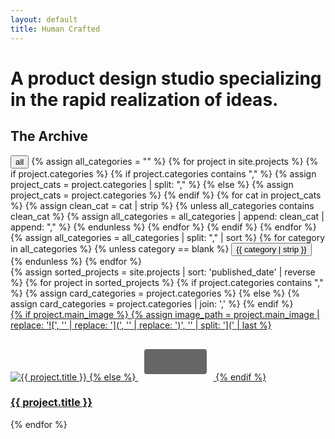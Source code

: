 ```yaml
---
layout: default
title: Human Crafted
---
```


# A product design studio specializing in the rapid realization of ideas.

<div class="archive-header">
  <h2 class="archive-title">The Archive</h2>
  
  <div class="tag-filters">
    <button class="tag-filter active" data-filter="all">all</button>
    {% assign all_categories = "" %}
    {% for project in site.projects %}
      {% if project.categories %}
        {% if project.categories contains "," %}
          {% assign project_cats = project.categories | split: "," %}
        {% else %}
          {% assign project_cats = project.categories %}
        {% endif %}
        {% for cat in project_cats %}
          {% assign clean_cat = cat | strip %}
          {% unless all_categories contains clean_cat %}
            {% assign all_categories = all_categories | append: clean_cat | append: "," %}
          {% endunless %}
        {% endfor %}
      {% endif %}
    {% endfor %}
    {% assign all_categories = all_categories | split: "," | sort %}
    {% for category in all_categories %}
      {% unless category == blank %}
        <button class="tag-filter" data-filter="{{ category | strip }}">{{ category | strip }}</button>
      {% endunless %}
    {% endfor %}
  </div>
</div>

<div class="project-grid">
  {% assign sorted_projects = site.projects | sort: 'published_date' | reverse %}
  {% for project in sorted_projects %}
    {% if project.categories contains "," %}
      {% assign card_categories = project.categories %}
    {% else %}
      {% assign card_categories = project.categories | join: ',' %}
    {% endif %}
    <a href="{{ project.url | relative_url }}" class="project-card" data-categories="{{ card_categories }}">
      <div class="project-image">
        {% if project.main_image %}
          {% assign image_path = project.main_image | replace: '![', '' | replace: '](', '' | replace: ')', '' | split: '](' | last %}
          <img src="{{ image_path | relative_url }}" alt="{{ project.title }}" />
        {% else %}
          <!-- Fallback SVG -->
          <svg width="120" height="80" viewBox="0 0 120 80" fill="none">
            <rect x="10" y="30" width="100" height="40" fill="#666" rx="4"/>
          </svg>
        {% endif %}
      </div>
      <h3 class="project-title">{{ project.title }}</h3>
    </a>
  {% endfor %}
</div>

<script>
// Tag filtering functionality
document.addEventListener('DOMContentLoaded', function() {
  const filters = document.querySelectorAll('.tag-filter');
  const projects = document.querySelectorAll('.project-card');
  
  filters.forEach(filter => {
    filter.addEventListener('click', function() {
      // Update active state
      filters.forEach(f => f.classList.remove('active'));
      this.classList.add('active');
      
      const filterValue = this.dataset.filter;
      
      projects.forEach(project => {
        if (filterValue === 'all') {
          project.style.display = 'block';
        } else {
          const categories = project.dataset.categories.split(',');
          if (categories.includes(filterValue)) {
            project.style.display = 'block';
          } else {
            project.style.display = 'none';
          }
        }
      });
    });
  });
});
</script>